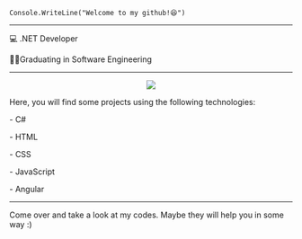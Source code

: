 <code>Console.WriteLine("Welcome to my github!😆")</code>
<hr>

<p>💻 .NET Developer </p>
<p>👨‍💻Graduating in Software Engineering
</p>

<hr>

<p align="center">
  <a href="https://skillicons.dev">
    <img src="https://skillicons.dev/icons?i=cs,dotnet,html,css,js,angular" />
  </a>
</p>

Here, you will find some projects using the following technologies:

<p>- C#</p> 
<p>- HTML</p>
<p>- CSS</p>
<p>- JavaScript</p>
<p>- Angular</p>
<hr>

Come over and take a look at my codes. Maybe they will help you in some way :)

